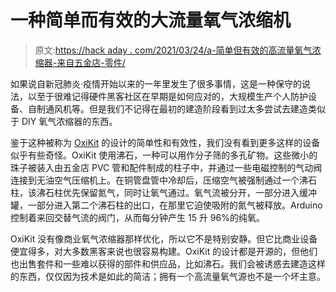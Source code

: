 # 一种简单而有效的大流量氧气浓缩机

> 原文:[https://hack aday . com/2021/03/24/a-简单但有效的高流量氧气浓缩器-来自五金店-零件/](https://hackaday.com/2021/03/24/a-simple-but-effective-high-flow-oxygen-concentrator-from-hardware-store-parts/)

如果说自新冠肺炎·疫情开始以来的一年里发生了很多事情，这是一种保守的说法，以至于很难记得硬件黑客社区在早期是如何应对的，大规模生产个人防护设备、自制通风机等。但是我们不记得在最初的建造阶段看到过太多尝试去建造类似于 DIY 氧气浓缩器的东西。

鉴于这种被称为 [OxiKit](https://oxikit.com/) 的设计的简单性和有效性，我们没有看到更多这样的设备似乎有些奇怪。OxiKit 使用沸石，一种可以用作分子筛的多孔矿物。这些微小的珠子被装入由五金店 PVC 管和配件制成的柱子中，并通过一些电磁控制的气动阀连接到无油空气压缩机上。在铜管盘管中冷却后，压缩空气被强制通过一个沸石柱，该沸石柱优先保留氮气，同时让氧气通过。氧气流被分开，一部分进入缓冲罐，一部分进入第二个沸石柱的出口，在那里它迫使吸附的氮气被释放。Arduino 控制着来回交替气流的阀门，从而每分钟产生 15 升 96%的纯氧。

OxiKit 没有像商业氧气浓缩器那样优化，所以它不是特别安静。但它比商业设备便宜得多，对大多数黑客来说也很容易构建。OxiKit 的设计都是开源的，但他们也出售套件和一些难以获得的部件和供应品，比如沸石。我们会被诱惑去建造这样的东西，仅仅因为技术是如此的简洁；拥有一个高流量氧气源也不是一个坏主意。